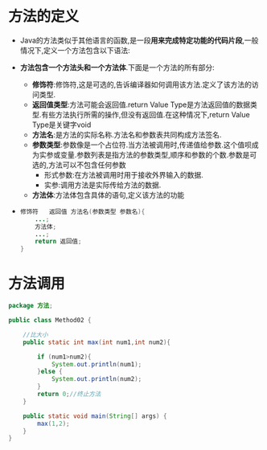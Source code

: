 # 方法的定义

- Java的方法类似于其他语言的函数,是一段**用来完成特定功能的代码片段**,一般情况下,定义一个方法包含以下语法:

- **方法包含一个方法头和一个方法体**.下面是一个方法的所有部分:

  - **修饰符**:修饰符,这是可选的,告诉编译器如何调用该方法.定义了该方法的访问类型.
  - **返回值类型**:方法可能会返回值.return Value Type是方法返回值的数据类型.有些方法执行所需的操作,但没有返回值.在这种情况下,return Value Type是关键字void
  - **方法名**:是方法的实际名称.方法名和参数表共同构成方法签名.
  - **参数类型**:参数像是一个占位符.当方法被调用时,传递值给参数.这个值呗成为实参或变量.参数列表是指方法的参数类型,顺序和参数的个数.参数是可选的,方法可以不包含任何参数
    - 形式参数:在方法被调用时用于接收外界输入的数据.
    - 实参:调用方法是实际传给方法的数据.
  - **方法体**:方法体包含具体的语句,定义该方法的功能

- ```java
  修饰符	返回值	方法名(参数类型 参数名){
      ...;
      方法体;
      ...;
      return 返回值;
  }
  ```

# 方法调用

```java
package 方法;

public class Method02 {

    //比大小
    public static int max(int num1,int num2){

        if (num1>num2){
            System.out.println(num1);
        }else {
            System.out.println(num2);
        }
        return 0;//终止方法
    }

    public static void main(String[] args) {
        max(1,2);
    }
}
```




